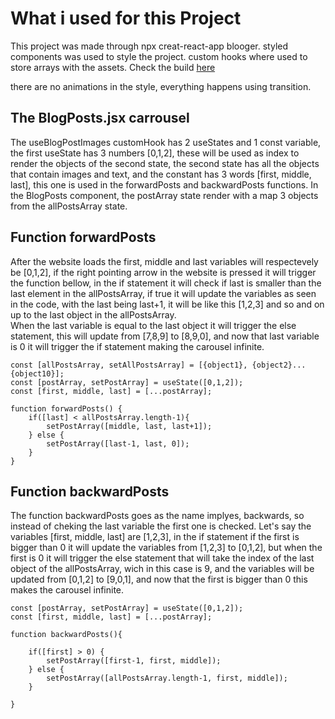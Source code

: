 
What i used for this Project
==============================

This project was made through npx creat-react-app blooger.
styled components was used to style the project.
custom hooks where used to store arrays with the assets.
Check the build [here](https://blooger-practice.netlify.app)  

there are no animations in the style, everything happens using transition.  

The BlogPosts.jsx carrousel
----------------------------
The useBlogPostImages customHook has 2 useStates and 1 const variable, the first useState has 3 numbers [0,1,2], these will be used as index to render the objects of the second state, the second state has all the objects that contain images and text, and the constant has 3 words [first, middle, last], this one is used in the forwardPosts and backwardPosts functions. In the BlogPosts component, the postArray state render with a map 3 objects from the allPostsArray state.

Function forwardPosts
---------------------------  

After the website loads the first, middle and last variables will respectevely be [0,1,2], if the right pointing arrow in the website is pressed it will trigger the function bellow, in the if statement it will check if last is smaller than the last element in the allPostsArray, if true it will update the variables as seen in the code, with the last being last+1, it will be like this [1,2,3] and so and on up to the last object in the allPostsArray.  
When the last variable is equal to the last object it will trigger the else statement, this will update from [7,8,9] to [8,9,0], and now that last variable is 0 it will trigger the if statement making the carousel infinite.

~~~ 
const [allPostsArray, setAllPostsArray] = [{object1}, {object2}...{object10}];
const [postArray, setPostArray] = useState([0,1,2]);
const [first, middle, last] = [...postArray]; 

function forwardPosts() {
    if([last] < allPostsArray.length-1){
        setPostArray([middle, last, last+1]);
    } else {
        setPostArray([last-1, last, 0]);
    }
}
~~~

Function backwardPosts
-----------------------------  

The function backwardPosts goes as the name implyes, backwards, so instead of cheking the last variable the first one is checked. Let's say the variables [first, middle, last] are [1,2,3], in the if statement if the first is bigger than 0 it will update the variables from [1,2,3] to [0,1,2], but when the first is 0 it will trigger the else statement that will take the index of the last object of the allPostsArray, wich in this case is 9, and the variables will be updated from [0,1,2] to [9,0,1], and now that the first is bigger than 0 this makes the carousel infinite.

~~~
const [postArray, setPostArray] = useState([0,1,2]);
const [first, middle, last] = [...postArray]; 

function backwardPosts(){

    if([first] > 0) {
        setPostArray([first-1, first, middle]);
    } else {
        setPostArray([allPostsArray.length-1, first, middle]);
    }

}
~~~
